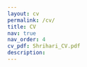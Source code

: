 ```yaml
---
layout: cv
permalink: /cv/
title: CV
nav: true
nav_order: 4
cv_pdf: Shrihari_CV.pdf
description: 
---
```

